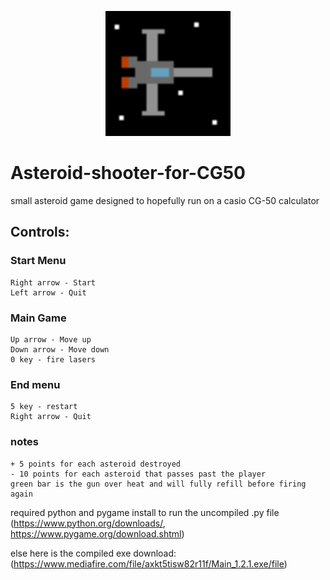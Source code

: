<p align="center">
    <img width="200" src="/icon.ico" alt="icon">
</p>

# Asteroid-shooter-for-CG50 
  small asteroid game designed to hopefully run on a casio CG-50 calculator
## Controls:
  ### Start Menu
    Right arrow - Start
    Left arrow - Quit

  ### Main Game
    Up arrow - Move up
    Down arrow - Move down
    0 key - fire lasers

  ### End menu
    5 key - restart
    Right arrow - Quit

  ### notes
    + 5 points for each asteroid destroyed
    - 10 points for each asteroid that passes past the player
    green bar is the gun over heat and will fully refill before firing again

required python and pygame install to run the uncompiled .py file
(https://www.python.org/downloads/, https://www.pygame.org/download.shtml)

else here is the compiled exe download:
(https://www.mediafire.com/file/axkt5tisw82r11f/Main_1.2.1.exe/file)
